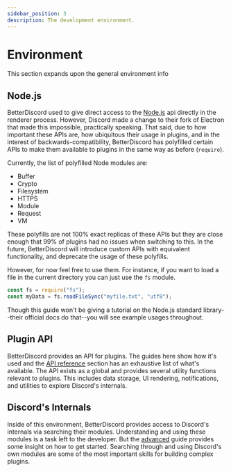 ```yaml
---
sidebar_position: 3
description: The development environment.
---
```


# Environment

This section expands upon the general environment info

## Node.js

BetterDiscord used to give direct access to the [Node.js](https://nodejs.org/) api directly in the renderer process. However, Discord made a change to their fork of Electron that made this impossible, practically speaking. That said, due to how important these APIs are, how ubiquitous their usage in plugins, and in the interest of backwards-compatibility, BetterDiscord has polyfilled certain APIs to make them available to plugins in the same way as before (`require`).

Currently, the list of polyfilled Node modules are:

- Buffer
- Crypto
- Filesystem
- HTTPS
- Module
- Request
- VM

These polyfills are not 100% exact replicas of these APIs but they are close enough that 99% of plugins had no issues when switching to this. In the future, BetterDiscord will introduce custom APIs with equivalent functionality, and deprecate the usage of these polyfills.

However, for now feel free to use them. For instance, if you want to load a file in the current directory you can just use the `fs` module.
```js
const fs = require("fs");
const myData = fs.readFileSync("myfile.txt", "utf8");
```

Though this guide won't be giving a tutorial on the Node.js standard library--their official docs do that--you will see example usages throughout.

## Plugin API

BetterDiscord provides an API for plugins. The guides here show how it's used and the [API reference](/api/) section has an exhaustive list of what's available. The API exists as a global and provides several utility functions relevant to plugins. This includes data storage, UI rendering, notifications, and utilities to explore Discord's internals.

## Discord's Internals

Inside of this environment, BetterDiscord provides access to Discord's internals via searching their modules. Understanding and using these modules is a task left to the developer. But the [advanced](../advanced/) guide provides some insight on how to get started. Searching through and using Discord's own modules are some of the most important skills for building complex plugins.